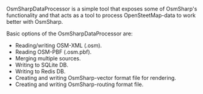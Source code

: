 OsmSharpDataProcessor is a simple tool that exposes some of OsmSharp's functionality and that acts as a tool to process OpenSteetMap-data to work better with OsmSharp.

Basic options of the OsmSharpDataProcessor are:

- Reading/writing OSM-XML (.osm).
- Reading OSM-PBF (.osm.pbf).
- Merging multiple sources.
- Writing to SQLite DB.
- Writing to Redis DB.
- Creating and writing OsmSharp-vector format file for rendering.
- Creating and writing OsmSharp-routing format file.
